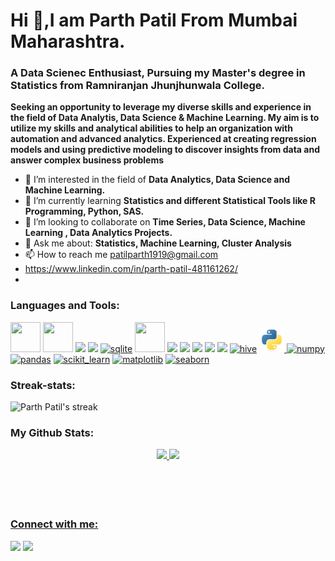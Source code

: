 
<h1 align="left">Hi 👋,I am Parth Patil From Mumbai Maharashtra.</h1>
<h3 align="left">A Data Scienec Enthusiast, Pursuing my Master's degree in Statistics from Ramniranjan Jhunjhunwala College.</h3>

**Seeking an opportunity to leverage my diverse skills and experience in the field of Data Analytis, Data Science & Machine Learning. My aim is to   utilize my skills and analytical abilities to help an organization with automation and advanced analytics. Experienced at creating regression models and using predictive modeling to discover insights from data and answer complex business problems**

- 👀 I’m interested in the field of **Data Analytics, Data Science and Machine Learning.**
- 🌱 I’m currently learning **Statistics and different Statistical Tools like R Programming, Python, SAS.**
- 💞️ I’m looking to collaborate on **Time Series, Data Science, Machine Learning , Data Analytics Projects.**
- 💬 Ask me about: **Statistics, Machine Learning, Cluster Analysis**
- 📫 How to reach me patilparth1919@gmail.com
- https://www.linkedin.com/in/parth-patil-481161262/
- 


<h3 align="left">Languages and Tools:</h3>

<a href="https://www.rstudio.com/products/rstudio/download" target="_blank"> <img src="https://cdn.icon-icons.com/icons2/277/PNG/128/RStudio_30177.png" width='48' height=48></a>
<a href="https://shiny.posit.co" target="_blank"> <img src="https://community.rstudio.com/uploads/default/optimized/3X/a/6/a62322c626a8db3b50af56ea64e8627575394dbc_2_862x998.png" width='48' height=48></a>
<a href="https://www.python.org" target="_blank"> <img src="https://img.icons8.com/color/48/000000/python--v1.png"></a>
<a href="https://www.mysql.com" target="_blank"> <img src="https://img.icons8.com/fluency/48/000000/mysql-logo.png"></a>
<a href="https://www.sqlite.org/" target="_blank" rel="noreferrer"> <img src="https://www.vectorlogo.zone/logos/sqlite/sqlite-icon.svg" alt="sqlite" width="48" height="48"/></a>
<a href="https://www.mongodb.com/" target="_blank"> <img src="https://user-images.githubusercontent.com/86904142/192128158-c32ed1f4-2124-4ae3-a168-384fb7fa5134.png" width='48' height=48></a>
<a href="https://www.tableau.com/g" target="_blank"> <img src="https://img.icons8.com/color/48/000000/tableau-software.png"></a>
<a href="https://powerbi.microsoft.com/" target="_blank"> <img src="https://img.icons8.com/color/48/000000/power-bi.png"></a>
<a href="https://www.fullstackpython.com/" target="_blank"> <img src="https://img.icons8.com/nolan/64/flask.png"></a>
<a href="https://hadoop.apache.org/" target="_blank"> <img src="https://img.icons8.com/color/48/000000/hadoop-distributed-file-system.png"></a>
<a href="https://docs.microsoft.com/en-us/sql/ssms/download-sql-server-management-studio-ssms?view=sql-server-ver15" target="_blank"><img src="https://img.icons8.com/color/48/000000/microsoft-sql-server.png"/></a>
<a href="https://hive.apache.org/" target="_blank" rel="noreferrer"> <img src="https://www.vectorlogo.zone/logos/apache_hive/apache_hive-icon.svg" alt="hive" width="48" height="48"/></a>
<a href="https://www.python.org" target="_blank" rel="noreferrer"> <img src="https://raw.githubusercontent.com/devicons/devicon/master/icons/python/python-original.svg" alt="python" width="40" height="40"/> </a> 
<a href="https://numpy.org/" target="_blank" rel="noreferrer"> <img src="https://www.vectorlogo.zone/logos/numpy/numpy-icon.svg" alt="numpy" width="48" height="48"/> </a>
<a href="https://pandas.pydata.org/" target="_blank" rel="noreferrer"> <img src="https://user-images.githubusercontent.com/86904142/193598464-7bedb230-b97f-4999-9a34-68f48cfd6d91.png" alt="pandas" width="48" height="48"/></a>
<a href="https://scikit-learn.org/" target="_blank" rel="noreferrer"> <img src="https://upload.wikimedia.org/wikipedia/commons/0/05/Scikit_learn_logo_small.svg" alt="scikit_learn" width="48" height="48"/></a>
<a href="https://seaborn.pydata.org/" target="_blank" rel="noreferrer"> <img src="https://user-images.githubusercontent.com/86904142/193596926-7c2ae9c7-a1bf-4691-a27d-ccdcc70a610f.png" alt="matplotlib" width="48" height="48"/></a>
<a href="https://seaborn.pydata.org/" target="_blank" rel="noreferrer"> <img src="https://seaborn.pydata.org/_images/logo-mark-lightbg.svg" alt="seaborn" width="48" height="48"/></a>


<h3 align="left">Streak-stats:</h3>
<p align="centre">
<img title="Get streak stats for your profile at git.io/streak-stats" alt="Parth Patil's streak" src ="https://github-readme-streak-stats.herokuapp.com/?user=parthpatil1&theme=dark"/>
  </a>
</p>
 
<h3 align="left">My Github Stats:</h3>
<div align="center">
  <a href="https://github.com/parthpatil1">
  <img height="180em" src="https://github-readme-stats.vercel.app/api?username=parthpatil1&show_icons=true&theme=dracula&include_all_commits=true&count_private=true"/>
  <img height="180em" src="https://github-readme-stats.vercel.app/api/top-langs/?username=parthpatil11&layout=compact&langs_count=7&theme=dracula"/>
</div>

<br/>
<br/>


<br/>
<br/>

<h3 align="left">Connect with me:</h3>
<p align="left">
<a href="https://www.linkedin.com/in/parth-patil-481161262/"><img src="https://img.icons8.com/fluency/48/000000/linkedin.png"></a>
<a href="https://github.com/parthpatil1"><img src="https://img.icons8.com/color-glass/48/000000/github.png"></a>
</p>



